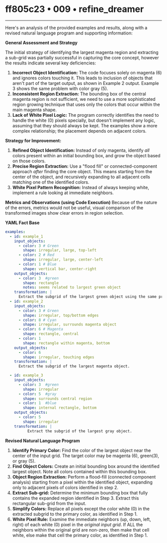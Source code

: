 # ff805c23 • 009 • refine_dreamer

---
Here's an analysis of the provided examples and results, along with a revised natural language program and supporting information:

**General Assessment and Strategy**

The initial strategy of identifying the largest magenta region and extracting a sub-grid was partially successful in capturing the core concept, however the results indicate several key deficiencies:

1.  **Incorrect Object Identification:** The code focuses solely on magenta (6) and ignores colors touching it. This leads to inclusion of objects that aren't part of the target output, as shown in Example 2 output. Example 3 shows the same problem with color gray (5).
2.  **Inconsistent Region Extraction:** The bounding box of the central magenta region is not sufficient, we need to use a more sophisticated region growing technique that uses only the colors that occur within the main magenta shape.
3.  **Lack of White Pixel Logic:** The program correctly identifies the need to handle the white (0) pixels specially, but doesn't implement any logic, assuming that they should always be kept. The examples show a more complex relationship; the placement depends on adjacent colors.

**Strategy for Improvement:**

1.  **Refined Object Identification:** Instead of only magenta, identify *all* colors present within an initial bounding box, and grow the object based on those colors.
2.  **Precise Region Extraction:** Use a "flood fill" or connected-component approach *after* finding the core object. This means starting from the center of the object, and recursively expanding to all adjacent cells matching one of the identified colors.
3. **White Pixel Pattern Recognition:** Instead of always keeping white, implement a rule looking at immediate neighbors.

**Metrics and Observations (using Code Execution)**
Because of the nature of the errors, metrics would not be useful, visual comparison of the transformed images show clear errors in region selection.

**YAML Fact Base**

```yaml
examples:
  - id: example_1
    input_objects:
      - color: 3 # Green
        shape: irregular, large, top-left
      - color: 2 # Red
        shape: irregular, large, center-left
      - color: 1 # Blue
        shape: vertical bar, center-right
    output_objects:
      - color: 3  #green
        shape: rectangle
        notes: seems related to largest green object
    transformation: |
      Extract the subgrid of the largest green object using the same process used for the magenta objects.
  - id: example_2
    input_objects:
      - color: 3 # Green
        shape: irregular, top/bottom edges
      - color: 8 # Cyan
        shape: irregular, surrounds magenta object
      - color: 6 # Magenta
        shape: rectangle, central
      - color: 1
        shape: rectangle within magenta, bottom
    output_objects:
      - color: 6
        shape: irregular, touching edges
    transformation: |
      Extract the subgrid of the largest magenta object.

  - id: example_3
    input_objects:
      - color: 3  #green
        shape: irregular
      - color: 5  #gray
        shape: surrounds central region
      - color: 1  #blue
        shape: internal rectangle, bottom
    output_objects:
      - color: 5
        shape: irregular
    transformation: |
          Extract the subgrid of the largest gray object.
```

**Revised Natural Language Program**

1.  **Identify Primary Color:** Find the color of the largest object near the center of the input grid. The target color may be magenta (6), green(3), or gray (5).
2.  **Find Object Colors:** Create an initial bounding box around the identified largest object. Note all colors contained within this bounding box.
3.  **Object Region Extraction:** Perform a flood-fill (connected component analysis) starting from a pixel within the identified object, expanding only to adjacent pixels of colors identified in step 2.
4. **Extract Sub-grid:** Determine the minimum bounding box that fully contains the expanded region identified in Step 3. Extract this rectangular sub-grid from the input.
5. **Simplify Colors:** Replace all pixels except the color white (0) in the extracted subgrid to the primary color, as identified in Step 1.
6. **White Pixel Rule:** Examine the immediate neighbors (up, down, left, right) of each white (0) pixel in the *original input grid*. If ALL the neighbors within the original grid are non-zero, then make that cell white, else make that cell the primary color, as identified in Step 1.

